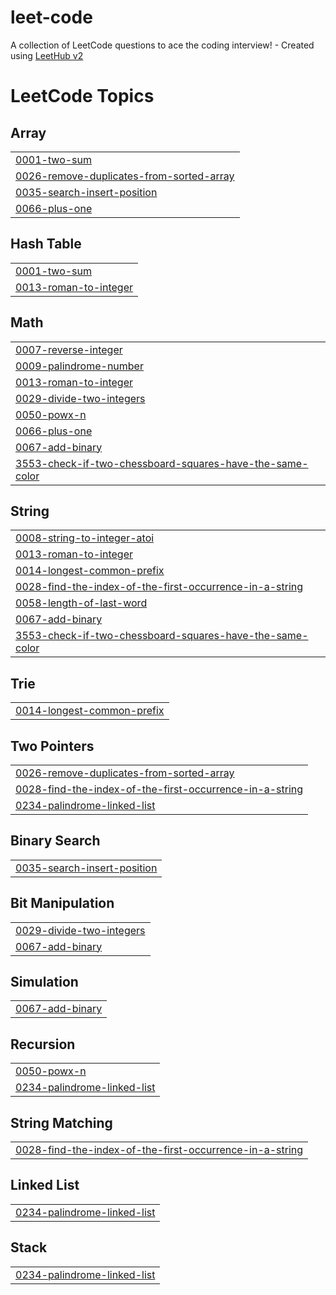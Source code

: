 # leet-code
A collection of LeetCode questions to ace the coding interview! - Created using [LeetHub v2](https://github.com/arunbhardwaj/LeetHub-2.0)

<!---LeetCode Topics Start-->
# LeetCode Topics
## Array
|  |
| ------- |
| [0001-two-sum](https://github.com/LucasMontebeller/leet-code/tree/master/0001-two-sum) |
| [0026-remove-duplicates-from-sorted-array](https://github.com/LucasMontebeller/leet-code/tree/master/0026-remove-duplicates-from-sorted-array) |
| [0035-search-insert-position](https://github.com/LucasMontebeller/leet-code/tree/master/0035-search-insert-position) |
| [0066-plus-one](https://github.com/LucasMontebeller/leet-code/tree/master/0066-plus-one) |
## Hash Table
|  |
| ------- |
| [0001-two-sum](https://github.com/LucasMontebeller/leet-code/tree/master/0001-two-sum) |
| [0013-roman-to-integer](https://github.com/LucasMontebeller/leet-code/tree/master/0013-roman-to-integer) |
## Math
|  |
| ------- |
| [0007-reverse-integer](https://github.com/LucasMontebeller/leet-code/tree/master/0007-reverse-integer) |
| [0009-palindrome-number](https://github.com/LucasMontebeller/leet-code/tree/master/0009-palindrome-number) |
| [0013-roman-to-integer](https://github.com/LucasMontebeller/leet-code/tree/master/0013-roman-to-integer) |
| [0029-divide-two-integers](https://github.com/LucasMontebeller/leet-code/tree/master/0029-divide-two-integers) |
| [0050-powx-n](https://github.com/LucasMontebeller/leet-code/tree/master/0050-powx-n) |
| [0066-plus-one](https://github.com/LucasMontebeller/leet-code/tree/master/0066-plus-one) |
| [0067-add-binary](https://github.com/LucasMontebeller/leet-code/tree/master/0067-add-binary) |
| [3553-check-if-two-chessboard-squares-have-the-same-color](https://github.com/LucasMontebeller/leet-code/tree/master/3553-check-if-two-chessboard-squares-have-the-same-color) |
## String
|  |
| ------- |
| [0008-string-to-integer-atoi](https://github.com/LucasMontebeller/leet-code/tree/master/0008-string-to-integer-atoi) |
| [0013-roman-to-integer](https://github.com/LucasMontebeller/leet-code/tree/master/0013-roman-to-integer) |
| [0014-longest-common-prefix](https://github.com/LucasMontebeller/leet-code/tree/master/0014-longest-common-prefix) |
| [0028-find-the-index-of-the-first-occurrence-in-a-string](https://github.com/LucasMontebeller/leet-code/tree/master/0028-find-the-index-of-the-first-occurrence-in-a-string) |
| [0058-length-of-last-word](https://github.com/LucasMontebeller/leet-code/tree/master/0058-length-of-last-word) |
| [0067-add-binary](https://github.com/LucasMontebeller/leet-code/tree/master/0067-add-binary) |
| [3553-check-if-two-chessboard-squares-have-the-same-color](https://github.com/LucasMontebeller/leet-code/tree/master/3553-check-if-two-chessboard-squares-have-the-same-color) |
## Trie
|  |
| ------- |
| [0014-longest-common-prefix](https://github.com/LucasMontebeller/leet-code/tree/master/0014-longest-common-prefix) |
## Two Pointers
|  |
| ------- |
| [0026-remove-duplicates-from-sorted-array](https://github.com/LucasMontebeller/leet-code/tree/master/0026-remove-duplicates-from-sorted-array) |
| [0028-find-the-index-of-the-first-occurrence-in-a-string](https://github.com/LucasMontebeller/leet-code/tree/master/0028-find-the-index-of-the-first-occurrence-in-a-string) |
| [0234-palindrome-linked-list](https://github.com/LucasMontebeller/leet-code/tree/master/0234-palindrome-linked-list) |
## Binary Search
|  |
| ------- |
| [0035-search-insert-position](https://github.com/LucasMontebeller/leet-code/tree/master/0035-search-insert-position) |
## Bit Manipulation
|  |
| ------- |
| [0029-divide-two-integers](https://github.com/LucasMontebeller/leet-code/tree/master/0029-divide-two-integers) |
| [0067-add-binary](https://github.com/LucasMontebeller/leet-code/tree/master/0067-add-binary) |
## Simulation
|  |
| ------- |
| [0067-add-binary](https://github.com/LucasMontebeller/leet-code/tree/master/0067-add-binary) |
## Recursion
|  |
| ------- |
| [0050-powx-n](https://github.com/LucasMontebeller/leet-code/tree/master/0050-powx-n) |
| [0234-palindrome-linked-list](https://github.com/LucasMontebeller/leet-code/tree/master/0234-palindrome-linked-list) |
## String Matching
|  |
| ------- |
| [0028-find-the-index-of-the-first-occurrence-in-a-string](https://github.com/LucasMontebeller/leet-code/tree/master/0028-find-the-index-of-the-first-occurrence-in-a-string) |
## Linked List
|  |
| ------- |
| [0234-palindrome-linked-list](https://github.com/LucasMontebeller/leet-code/tree/master/0234-palindrome-linked-list) |
## Stack
|  |
| ------- |
| [0234-palindrome-linked-list](https://github.com/LucasMontebeller/leet-code/tree/master/0234-palindrome-linked-list) |
<!---LeetCode Topics End-->